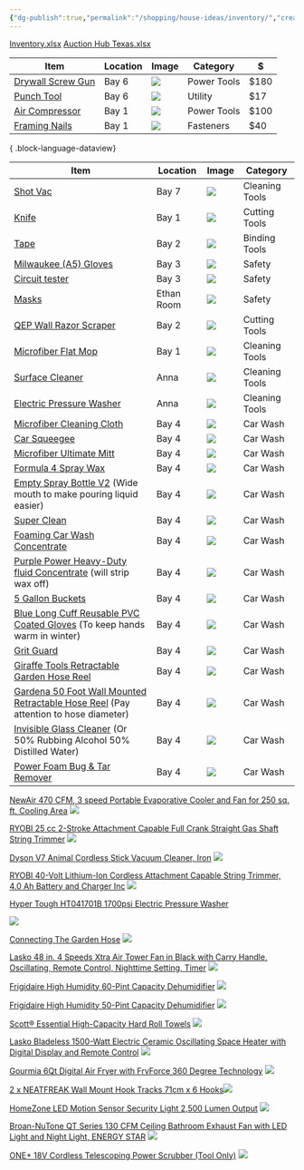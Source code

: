 ```yaml
---
{"dg-publish":true,"permalink":"/shopping/house-ideas/inventory/","created":"Jul 15, 2023, 9:50 PM"}
---
```



[Inventory.xlsx](https://mysite.aa.com/:x:/g/personal/242924_corpaa_aa_com/EcQH3FfAZxdPtio_YcyEqWMBdP3DOUS3nAMgSlP_c5S2oA?email=ethan.miller%40aa.com&e=pLOn8C)
[Auction Hub Texas.xlsx](https://mysite.aa.com/:x:/g/personal/242924_corpaa_aa_com/EWYz5rHZb5hGtPdltBbIT3IBXVx8ou0Wy3apsV3Ih-7nYQ?e=2Rvdlh)

| Item                                                                                                                                                                               | Location | Image                                                                                                                                          | Category    | $    |
| ---------------------------------------------------------------------------------------------------------------------------------------------------------------------------------- | -------- | ---------------------------------------------------------------------------------------------------------------------------------------------- | ----------- | ---- |
| [Drywall Screw Gun](https://www.homedepot.com/p/DEWALT-XR-20V-MAX-Lithium-Ion-Cordless-Brushless-Screw-Gun-Tool-Only-DCF630B/319992299)                                            | Bay 6    | ![](https://images.thdstatic.com/productImages/e5bbac1c-2bf8-4dc7-81d5-21c39a6a480e/svn/dewalt-screw-guns-dcf630b-64_1000.jpg)                 | Power Tools | $180 |
| [Punch Tool](https://www.homedepot.com/p/Husky-6-in-Automatic-Spring-Loaded-Center-Hole-Punch-70079H/302880581#overlay)                                                            | Bay 6    | ![](https://images.thdstatic.com/productImages/110903ca-7c9b-4ba3-81e2-bc95665bdfa3/svn/husky-punches-nail-setters-70079h-64_1000.jpg)         | Utility     | $17  |
| [Air Compressor](https://www.homedepot.com/p/RIDGID-6-Gal-Portable-Electric-Pancake-Air-Compressor-OF60150HB/303379052)                                                            | Bay 1    | ![](https://images.thdstatic.com/productImages/078d253d-4932-41cf-ab91-83dc99fe0edf/svn/ridgid-portable-air-compressors-of60150hb-64_600.jpg)  | Power Tools | $100 |
| [Framing Nails](https://www.homedepot.com/p/Grip-Rite-2-in-x-0-113-in-21-Plastic-Collated-Exterior-Galvanized-Ring-Shank-Round-Head-Framing-Nails-1000-per-Box-GR04HG1M/202275372) | Bay 1    | ![](https://images.thdstatic.com/productImages/bbc2bd05-3120-417f-b29c-ed862a00811b/svn/grip-rite-collated-framing-nails-gr04hg1m-40_1000.jpg) | Fasteners   | $40  |

{ .block-language-dataview}

| Item                                                                                                                                                                                                        | Location   | Image                                                                                                                                                                                                    | Category       |
|-------------------------------------------------------------------------------------------------------------------------------------------------------------------------------------------------------------|------------|----------------------------------------------------------------------------------------------------------------------------------------------------------------------------------------------------------|----------------|
| [Shot Vac](https://www.homedepot.com/p/RIDGID-4-5-Gallon-5-0-Peak-HP-ProPack-Wet-Dry-Shop-Vacuum-with-Fine-Dust-Filter-Expandable-Locking-Hose-and-Accessories-WD4522/100638389)                            | Bay 7      | ![](https://images.thdstatic.com/productImages/705f6612-1932-48ee-9eea-e7a906fa923e/svn/oranges-peaches-ridgid-wet-dry-vacuums-wd4522-64_1000.jpg)                                                       | Cleaning Tools |
| [Knife](https://www.homedepot.com/p/DEWALT-Retractable-Utility-Knife-DWHT10295/300086657)                                                                                                                   | Bay 1      | ![](https://images.thdstatic.com/productImages/0243f278-19d8-4d4c-990e-ad5342dfec04/svn/dewalt-utility-knives-dwht10295-64_1000.jpg)                                                                     | Cutting Tools  |
| [Tape](https://www.homedepot.com/p/Gorilla-30-yd-Black-Duct-Tape-106718/316372144)                                                                                                                          | Bay 2      | ![](https://images.thdstatic.com/productImages/66c83e01-d4c8-49b5-9f2b-926cc0ff22ce/svn/black-gorilla-adhesives-tape-106718-64_1000.jpg)                                                                 | Binding Tools  |
| [Milwaukee (A5) Gloves](https://www.homedepot.com/p/Milwaukee-Medium-Gray-Nitrile-Level-5-Cut-Resistant-Dipped-Work-Gloves-48-22-8951/303636024)                                                            | Bay 3      | ![](https://images.thdstatic.com/productImages/2ce7cac1-37bf-4d27-a0b1-24ef76ca8c1f/svn/milwaukee-work-gloves-48-22-8951-64_1000.jpg)                                                                    | Safety         |
| [Circuit tester](https://www.homedepot.com/p/Klein-Tools-Test-Kit-with-Multimeter-Non-Contact-Volt-Tester-Receptacle-Tester-69149P/318617418)                                                               | Bay 3      | ![](https://images.thdstatic.com/productImages/e50959e4-3a43-53bd-8cdf-061c3d5d3d57/svn/klein-tools-multimeters-69149p-64_1000.jpg)                                                                      | Safety         |
| [Masks](https://www.homedepot.com/p/BNX-10-Pack-N95-Mask-Black-Respirator-NIOSH-Approval-TC-84A-9315-White-Headband-H95B-Black-V2-BN-N95-H95B-10PP-V2/319127093)                                            | Ethan Room | ![](https://images.thdstatic.com/productImages/68a4174f-3c31-4a93-ae4d-8b5b235111da/svn/black-bnx-face-masks-bn-n95-h95b-10pp-v2-64_1000.jpg)                                                            | Safety         |
| [QEP Wall Razor Scraper](https://www.homedepot.com/p/QEP-4-in-Floor-and-Wall-Razor-Scraper-with-5-25-in-Handle-and-Stainless-Steel-Blade-62920/311182302)                                                   | Bay 2      | ![](https://images.thdstatic.com/productImages/db76d4e9-2dc2-4768-90d4-17d29fd924e5/svn/qep-floor-scrapers-62920-64_1000.jpg)                                                                            | Cutting Tools  |
| [Microfiber Flat Mop](https://www.homedepot.com/p/Bona-Premium-Microfiber-Hard-Surface-Mop-and-Duster-WM710013432/302325853)                                                                                | Bay 1      | ![](https://images.thdstatic.com/productImages/705cc16c-a815-53c6-9718-5f2ebc44db58/svn/bona-flat-mops-wm710013432-64_1000.jpg)                                                                          | Cleaning Tools |
| [Surface Cleaner](https://www.amazon.com/dp/B07PNC3B6F?ref_=cm_sw_r_apin_dp_1NVXT5KDR5RTBK8WFECK)                                                                                                           | Anna       | ![](https://m.media-amazon.com/images/I/51KmGDmVLHL._AC_SL1000_.jpg)                                                                                                                                     | Cleaning Tools |
| [Electric Pressure Washer](https://www.amazon.com/dp/B0B5MFWBW1?ref_=cm_sw_r_apin_dp_GT68M110KCGC194GP013)                                                                                                  | Anna       | ![](https://m.media-amazon.com/images/I/71kxZr9zbFL._AC_SL1500_.jpg)                                                                                                                                     | Cleaning Tools |
| [Microfiber Cleaning Cloth](https://www.amazon.com/AmazonBasics-CW190423-24-Pack-Microfiber-Cleaning/dp/B009FUF6DM)                                                                                         | Bay 4      | ![](https://m.media-amazon.com/images/I/81wUWVAiWDL._AC_SL1500_.jpg)                                                                                                                                     | Car Wash       |
| [Car Squeegee](https://www.amazon.com/AmazonBasics-Window-Squeegee-Handle-Mirror/dp/B082XTPD7G)                                                                                                             | Bay 4      | ![](https://m.media-amazon.com/images/I/71ONVDecu2L._AC_SL1500_.jpg)                                                                                                                                     | Car Wash       |
| [Microfiber Ultimate Mitt](https://www.homedepot.com/p/Detailer-s-Choice-7-in-x-11-in-Microfiber-Ultimate-Mitt-2-303M-6/204981814)                                                                          | Bay 4      | ![](https://images.thdstatic.com/productImages/8eab69fb-cb36-4bcb-a4ba-84c3c7488402/svn/detailer-s-choice-microfiber-towels-2-303m-6-64_1000.jpg)                                                        | Car Wash       |
| [Formula 4 Spray Wax](https://www.walmart.com/ip/Superior-Products-Formula-4-Spray-Wax-1-Gal/408393323)                                                                                                     | Bay 4      | ![](https://i5.walmartimages.com/asr/4a875a39-342a-4961-a7ef-6b5e2c9573c5.99aea9edbfa70b3d782893a270d202b4.jpeg?odnHeight=612&odnWidth=612&odnBg=FFFFFF)                                                 | Car Wash       |
| [Empty Spray Bottle V2](https://www.homedepot.com/p/HDX-32oz-Empty-Spray-Bottle-V2-HDX32102/320063601) (Wide mouth to make pouring liquid easier)                                                           | Bay 4      | ![](https://images.thdstatic.com/productImages/b842ba2c-c3bc-494f-803f-1f8fab819506/svn/hdx-spray-bottles-hdx32102-64_1000.jpg)                                                                          | Car Wash       |
| [Super Clean](https://www.walmart.com/ip/Super-Clean-Tough-Task-Degreaser-32-Fluid-Ounce/35680296)                                                                                                          | Bay 4      | ![](https://i5.walmartimages.com/seo/Super-Clean-Tough-Task-Degreaser-32-Fluid-Ounce_853e499d-1ab0-425b-a855-d803ae3b236f.62c82e98244f9a7b0e6afbe4e07295f5.jpeg?odnHeight=768&odnWidth=768&odnBg=FFFFFF) | Car Wash       |
| [Foaming Car Wash Concentrate](https://www.walmart.com/ip/Rain-x-Foaming-Car-Wash-Concentrate-100oz-5072084W/16889040?from=/search)                                                                         | Bay 4      | ![](https://i5.walmartimages.com/asr/1061591f-dddb-4b3b-8f09-032370419528_1.55d988862508342c9a58f36c28229a9b.jpeg?odnHeight=612&odnWidth=612&odnBg=FFFFFF)                                               | Car Wash       |
| [Purple Power Heavy-Duty fluid Concentrate](https://www.walmart.com/ip/Purple-Power-Heavy-Duty-Vehicle-and-Boat-Pressure-Washer-fluid-Concentrate-1-Gallon-By-Aiken-Chemical/50941516) (will strip wax off) | Bay 4      | ![](https://i5.walmartimages.com/asr/417b1492-8a67-46d2-9a7b-bb859aea8849.09631d4b5b0d96ec779ab8c7e95750f6.jpeg?odnHeight=612&odnWidth=612&odnBg=FFFFFF)                                                 | Car Wash       |
| [5 Gallon Buckets](https://www.homedepot.com/p/HDX-5-Gallon-Natural-Paint-Bucket-05GHDXMX/314119192)                                                                                                        | Bay 4      | ![](https://images.thdstatic.com/productImages/258109d1-66a5-49b5-9240-5c7743cef8d4/svn/natural-hdx-paint-buckets-05ghdxmx-64_1000.jpg)                                                                  | Car Wash       |
| [Blue Long Cuff Reusable PVC Coated Gloves](https://www.homedepot.com/p/HDX-Blue-Long-Cuff-Reusable-PVC-Coated-S-M-24120-08/319285646) (To keep hands warm in winter)                                       | Bay 4      | ![](https://images.thdstatic.com/productImages/351dbefa-c58b-4711-bd4e-7ab7a0ed680d/svn/hdx-rubber-gloves-24120-08-64_1000.jpg)                                                                          | Car Wash       |
| [Grit Guard](https://www.amazon.com/Grit-Guard-Insert-Black-Diameter/dp/B001SIHVDM)                                                                                                                         | Bay 4      | ![](https://m.media-amazon.com/images/I/61lBrC+LePL._AC_SL1140_.jpg)                                                                                                                                     | Car Wash       |
| [Giraffe Tools Retractable Garden Hose Reel](https://www.amazon.com/Giraffe-Retractable-Mounted-180%C2%B0Swivel-Bracket/dp/B081W9LGL2)                                                                      | Bay 4      | ![](https://m.media-amazon.com/images/I/71qngyqEVHL._AC_SL1500_.jpg)                                                                                                                                     | Car Wash       |
| [Gardena 50 Foot Wall Mounted Retractable Hose Reel](https://www.amazon.com/Gardena-18600-Mounted-Retractable-Standard/dp/B08M9QW3LB) (Pay attention to hose diameter)                                      | Bay 4      | ![](https://m.media-amazon.com/images/I/61uFSLbKdOS._AC_SL1500_.jpg)                                                                                                                                     | Car Wash       |
| [Invisible Glass Cleaner](https://www.amazon.com/Invisible-Glass-Premium-Cleaner-91164/dp/B0007OWD2M) (Or 50% Rubbing Alcohol 50% Distilled Water)                                                          | Bay 4      | ![](https://m.media-amazon.com/images/I/51MoLBRSa3L._AC_SL1000_.jpg)                                                                                                                                     | Car Wash       |
| [Power Foam Bug & Tar Remover](https://www.amazon.com/Turtle-Wax-50595-Power-Remover/dp/B01CAD5S6A)                                                                                                         | Bay 4      | ![](https://m.media-amazon.com/images/I/71wP2Bl3KWL._AC_SL1500_.jpg)                                                                                                                                     | Car Wash       |


[NewAir 470 CFM, 3 speed Portable Evaporative Cooler and Fan for 250 sq. ft. Cooling Area](https://www.homedepot.com/p/NewAir-470-CFM-3-speed-Portable-Evaporative-Cooler-and-Fan-for-250-sq-ft-Cooling-Area-NEC500WH00/316771971)
![](https://images.thdstatic.com/productImages/89bab74e-5790-48bb-96b5-90da6486f28a/svn/white-newair-portable-evaporative-coolers-nec500wh00-64_1000.jpg)

[RYOBI 25 cc 2-Stroke Attachment Capable Full Crank Straight Gas Shaft String Trimmer](https://www.homedepot.com/p/RYOBI-25-cc-2-Stroke-Attachment-Capable-Full-Crank-Straight-Gas-Shaft-String-Trimmer-RY253SS/205565911)
![](https://images.thdstatic.com/productImages/a8239a19-7a17-42df-b87a-1ac29614696b/svn/ryobi-gas-string-trimmers-ry253ss-64_1000.jpg)


[Dyson V7 Animal Cordless Stick Vacuum Cleaner, Iron](https://www.amazon.com/Dyson-Animal-Cordless-Vacuum-Cleaner/dp/B079K9B4XV/ref=asc_df_B079K9B4XV)
![](https://m.media-amazon.com/images/I/51D6QC85fpL._AC_SL1500_.jpg)



[RYOBI 40-Volt Lithium-Ion Cordless Attachment Capable String Trimmer, 4.0 Ah Battery and Charger Inc](https://www.amazon.com/RYOBI-Lithium-Ion-Cordless-Attachment-Included/dp/B07PHZZJFS/ref=asc_df_B07PHZZJFS)
![](https://m.media-amazon.com/images/I/51iXx4VaSdL._AC_SL1000_.jpg)

[Hyper Tough HT041701B 1700psi Electric Pressure Washer](https://uedata.amazon.com/Hyper-Tough-HT041701B-Electric-Pressure/dp/B071FJJFK8)

![](https://m.media-amazon.com/images/I/31Z-5e1acNL._AC_.jpg)

[Connecting The Garden Hose](https://www.pressurewashersdirect.com/manuals/powerworks1700manual_2.pdf#page=44)
![](https://i.imgur.com/jU5RwDC.png)



[Lasko 48 in. 4 Speeds Xtra Air Tower Fan in Black with Carry Handle, Oscillating, Remote Control, Nighttime Setting, Timer](https://www.homedepot.com/pep/Lasko-48-in-4-Speeds-Xtra-Air-Tower-Fan-in-Black-with-Carry-Handle-Oscillating-Remote-Control-Nighttime-Setting-Timer-T48335/314618652)
![](https://images.thdstatic.com/productImages/011f2416-5426-4e26-be42-fc76a3817d31/svn/black-lasko-tower-fans-t48335-c3_1000.jpg)

[Frigidaire High Humidity 60-Pint Capacity Dehumidifier](https://www.homedepot.com/pep/Frigidaire-High-Humidity-60-Pint-Capacity-Dehumidifier-FFAD6022W1/312547389)
![](https://images.thdstatic.com/productImages/8c881828-731e-427f-94c1-764202cb40a8/svn/whites-frigidaire-dehumidifiers-ffad6022w1-64_1000.jpg)


[Frigidaire High Humidity 50-Pint Capacity Dehumidifier](https://www.homedepot.com/pep/Frigidaire-High-Humidity-50-Pint-Capacity-Dehumidifier-FFAD5033W1/312546305)
![](https://images.thdstatic.com/productImages/a8731be2-5d7c-465b-a009-00cf47d1a131/svn/whites-frigidaire-dehumidifiers-ffad5033w1-64_600.jpg)

[Scott® Essential High-Capacity Hard Roll Towels](https://www.amazon.com/Scott-Essential-02001-Dispenser-Unperforated/dp/B01FVR9LWO/ref=asc_df_B01FVR9LWO)
![](https://m.media-amazon.com/images/I/71CbCQXqA8L._SL1500_.jpg)

[Lasko Bladeless 1500-Watt Electric Ceramic Oscillating Space Heater with Digital Display and Remote Control](https://www.homedepot.com/p/Lasko-Bladeless-1500-Watt-Electric-Ceramic-Oscillating-Space-Heater-with-Digital-Display-and-Remote-Control-AW315/301083326)
![](https://m.media-amazon.com/images/I/61ugISpzvSL._AC_SL1500_.jpg)


[Gourmia 6Qt Digital Air Fryer with FryForce 360 Degree Technology](https://www.walmart.com/ip/Gourmia-6Qt-Digital-Air-Fryer-with-FryForce-360-Degree-Technology/852606478)
![](https://i5.walmartimages.com/seo/Gourmia-6Qt-Digital-Air-Fryer-with-FryForce-360-Degree-Technology_4e398c8a-2c84-431c-8fd4-03e891a7b112.77a52bc44e6dbb2c08b662b16f311e9c.jpeg?odnHeight=640&odnWidth=640&odnBg=FFFFFF)

[2 x NEATFREAK Wall Mount Hook Tracks 71cm x 6 Hooks](https://www.walmart.com/ip/2-x-NEATFREAK-Wall-Mount-Hook-Tracks-71cm-x-6-Hooks-SN-CC66705-278257-72/885856546)![](https://m.media-amazon.com/images/I/51YCc9z5u+L._AC_SL1200_.jpg)

[HomeZone LED Motion Sensor Security Light 2,500 Lumen Output](https://www.walmart.com/ip/HomeZone-LED-Motion-Sensor-Security-Light-2-500-Lumen-Output/528154244)
![](https://i5.walmartimages.com/asr/bd151684-ccb4-4766-b380-4ce1d9e2c064_1.00ab7a6458965cef690ff36935caf4d8.jpeg?odnHeight=640&odnWidth=640&odnBg=FFFFFF)

[Broan-NuTone QT Series 130 CFM Ceiling Bathroom Exhaust Fan with LED Light and Night Light, ENERGY STAR](https://www.homedepot.com/p/Broan-NuTone-QT-Series-130-CFM-Ceiling-Bathroom-Exhaust-Fan-with-LED-Light-and-Night-Light-ENERGY-STAR-QTN130LE1/205369502)
![](https://images.thdstatic.com/productImages/8c0dbacb-26d6-4fc3-9117-f15ed6d8d1ad/svn/white-broan-nutone-bath-fans-qtn130le1-64_1000.jpg)

[ONE+ 18V Cordless Telescoping Power Scrubber (Tool Only)](https://www.homedepot.com/p/RYOBI-ONE-18V-Cordless-Telescoping-Power-Scrubber-Tool-Only-P4500/311738437)
![](https://images.thdstatic.com/productImages/9b72bbe2-d0b2-4330-b8a0-b7c298f7905d/svn/ryobi-floor-pads-p4500-64_600.jpg)